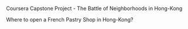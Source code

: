 Coursera Capstone Project - The Battle of Neighborhoods in Hong-Kong

Where to open a French Pastry Shop in Hong-Kong?
